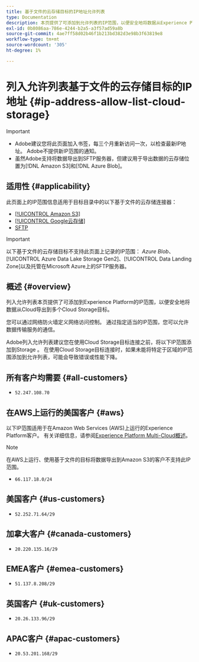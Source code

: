 ```yaml
---
title: 基于文件的云存储目标的IP地址允许列表
type: Documentation
description: 本页提供了可添加到允许列表的IP范围，以便安全地将数据从Experience Platform导出到云存储目标。
exl-id: 0b8086aa-786e-4244-b2a5-a3f57ad59a8b
source-git-commit: 4ae7ff58d02b46f1b213bd382d3e98b3f63819e8
workflow-type: tm+mt
source-wordcount: '305'
ht-degree: 1%

---
```


# 列入允许列表基于文件的云存储目标的IP地址 {#ip-address-allow-list-cloud-storage}

>[!IMPORTANT]
>
> * Adobe建议您将此页面加入书签，每三个月重新访问一次，以检查最新IP地址。 Adobe不提供新IP范围的通知。
> * 虽然Adobe支持将数据导出到SFTP服务器，但建议用于导出数据的云存储位置为[!DNL Amazon S3]和[!DNL Azure Blob]。

## 适用性 {#applicability}

此页面上的IP范围信息适用于目标目录中的以下基于文件的云存储连接器：

* [[!UICONTROL Amazon S3]](./amazon-s3.md)
* [[!UICONTROL Google云存储]](google-cloud-storage.md)
* [SFTP](./sftp.md)

>[!IMPORTANT]
>
>以下基于文件的云存储目标不支持此页面上记录的IP范围： *Azure Blob*、[!UICONTROL Azure Data Lake Storage Gen2]、[!UICONTROL Data Landing Zone]以及托管在Microsoft Azure上的SFTP服务器。

## 概述 {#overview}

列入允许列表本页提供了可添加到Experience Platform的IP范围，以便安全地将数据从Cloud导出到多个Cloud Storage目标。

您可以通过网络防火墙定义网络访问控制。 通过指定适当的IP范围，您可以允许数据传输服务的通信。

Adobe列入允许列表建议您在使用Cloud Storage目标连接之前，将以下IP范围添加到Storage 。 在使用Cloud Storage目标连接时，如果未能将特定于区域的IP范围添加到允许列表，可能会导致错误或性能下降。

## 所有客户均需要 {#all-customers}

* `52.247.108.70`

## 在AWS上运行的美国客户 {#aws}

以下IP范围适用于在Amazon Web Services (AWS)上运行的Experience Platform客户。 有关详细信息，请参阅[Experience Platform Multi-Cloud概述](../../../landing/multi-cloud.md)。

>[!NOTE]
>
>在AWS上运行、使用基于文件的目标将数据导出到Amazon S3的客户不支持此IP范围。

* `66.117.18.0/24`

## 美国客户 {#us-customers}

* `52.252.71.64/29`

## 加拿大客户 {#canada-customers}

* `20.220.135.16/29`

## EMEA客户 {#emea-customers}

* `51.137.8.208/29`

## 英国客户 {#uk-customers}

* `20.26.133.96/29`

## APAC客户 {#apac-customers}

* `20.53.201.168/29`
